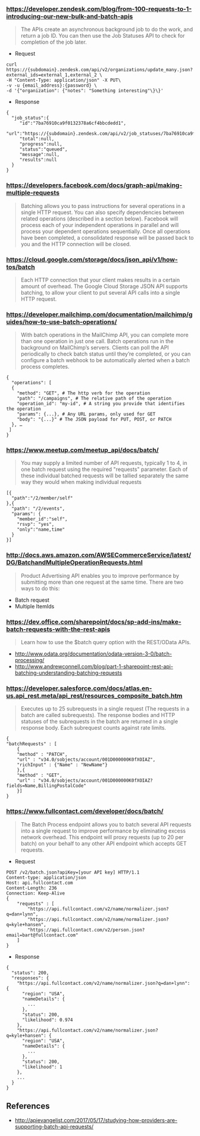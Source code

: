 
### https://developer.zendesk.com/blog/from-100-requests-to-1-introducing-our-new-bulk-and-batch-apis
> The APIs create an asynchronous background job to do the work, and return a job ID. You can then use the Job Statuses API to check for completion of the job later.

- Request
```
curl https://{subdomain}.zendesk.com/api/v2/organizations/update_many.json?external_ids=external_1,external_2 \  
-H "Content-Type: application/json" -X PUT\  
-v -u {email_address}:{password} \  
-d '{"organization": {"notes": "Something interesting"\}\}'
```
- Response
```
{
  "job_status":{
     "id":"7ba76910ca9f0132378a6cf4bbcdedd1",
     "url":"https://{subdomain}.zendesk.com/api/v2/job_statuses/7ba76910ca9f0132378a6cf4bbcdedd1.json",
     "total":null,
     "progress":null,
     "status":"queued",
     "message":null,
     "results":null
  }
}
```


### https://developers.facebook.com/docs/graph-api/making-multiple-requests
> Batching allows you to pass instructions for several operations in a single HTTP request. You can also specify dependencies between related operations (described in a section below). Facebook will process each of your independent operations in parallel and will process your dependent operations sequentially. Once all operations have been completed, a consolidated response will be passed back to you and the HTTP connection will be closed.


### https://cloud.google.com/storage/docs/json_api/v1/how-tos/batch
> Each HTTP connection that your client makes results in a certain amount of overhead. The Google Cloud Storage JSON API supports batching, to allow your client to put several API calls into a single HTTP request.

### https://developer.mailchimp.com/documentation/mailchimp/guides/how-to-use-batch-operations/
> With batch operations in the MailChimp API, you can complete more than one operation in just one call. Batch operations run in the background on MailChimp’s servers. Clients can poll the API periodically to check batch status until they’re completed, or you can configure a batch webhook to be automatically alerted when a batch process completes.

```
{
  "operations": [
  {
    "method": "GET", # The http verb for the operation
    "path": "/campaigns", # The relative path of the operation
    "operation_id": "my-id", # A string you provide that identifies the operation
    "params": {...}, # Any URL params, only used for GET
    "body": "{...}" # The JSON payload for PUT, POST, or PATCH
  }, …
 ]
}
```


### https://www.meetup.com/meetup_api/docs/batch/
> You may supply a limited number of API requests, typically 1 to 4, in one batch request using the required "requests" parameter. Each of these individual batched requests will be tallied separately the same way they would when making individual requests

```
[{
  "path":"/2/member/self"
},{
  "path": "/2/events",
  "params": {
    "member_id":"self",
    "rsvp": "yes",
    "only":"name,time"
  }
}]
```

### http://docs.aws.amazon.com/AWSECommerceService/latest/DG/BatchandMultipleOperationRequests.html
> Product Advertising API enables you to improve performance by submitting more than one request at the same time. There are two ways to do this:

- Batch request
- Multiple ItemIds

### https://dev.office.com/sharepoint/docs/sp-add-ins/make-batch-requests-with-the-rest-apis
> Learn how to use the  $batch query option with the REST/OData APIs.

- http://www.odata.org/documentation/odata-version-3-0/batch-processing/
- http://www.andrewconnell.com/blog/part-1-sharepoint-rest-api-batching-understanding-batching-requests

### https://developer.salesforce.com/docs/atlas.en-us.api_rest.meta/api_rest/resources_composite_batch.htm
> Executes up to 25 subrequests in a single request (The requests in a batch are called subrequests). The response bodies and HTTP statuses of the subrequests in the batch are returned in a single response body. Each subrequest counts against rate limits.

```
{
"batchRequests" : [
    {
    "method" : "PATCH",
    "url" : "v34.0/sobjects/account/001D000000K0fXOIAZ",
    "richInput" : {"Name" : "NewName"}
    },{
    "method" : "GET",
    "url" : "v34.0/sobjects/account/001D000000K0fXOIAZ?fields=Name,BillingPostalCode"
    }]
}
```


### https://www.fullcontact.com/developer/docs/batch/
> The Batch Process endpoint allows you to batch several API requests into a single request to improve performance by eliminating excess network overhead. This endpoint will proxy requests (up to 20 per batch) on your behalf to any other API endpoint which accepts GET requests.

- Request
```
POST /v2/batch.json?apiKey=[your API key] HTTP/1.1
Content-type: application/json
Host: api.fullcontact.com
Content-Length: 236
Connection: Keep-Alive
{
    "requests" : [
        "https://api.fullcontact.com/v2/name/normalizer.json?q=dan+lynn",
        "https://api.fullcontact.com/v2/name/normalizer.json?q=kyle+hansen",
        "https://api.fullcontact.com/v2/person.json?email=bart@fullcontact.com"
    ]
}
```
- Response
```
{
  "status": 200,
  "responses": {
    "https://api.fullcontact.com/v2/name/normalizer.json?q=dan+lynn": {
      "region": "USA",
      "nameDetails": {
        ...
      },
      "status": 200,
      "likelihood": 0.974
    },
    "https://api.fullcontact.com/v2/name/normalizer.json?q=kyle+hansen": {
      "region": "USA",
      "nameDetails": {
        ...
      },
      "status": 200,
      "likelihood": 1
    },
    ...
  }
}
```


## References
- http://apievangelist.com/2017/05/17/studying-how-providers-are-supporting-batch-api-requests/
